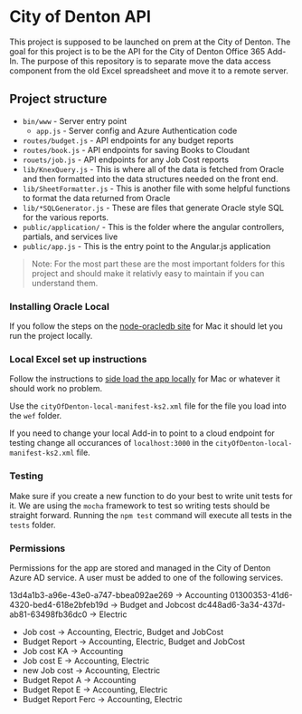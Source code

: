 # City of Denton API

This project is supposed to be launched on prem at the City of Denton. The goal for this project is to be the API for the City of Denton Office 365 Add-In. The purpose of this repository is to separate move the data access component from the old Excel spreadsheet and move it to a remote server.

## Project structure
* `bin/www` - Server entry point
	* `app.js` - Server config and Azure Authentication code
* `routes/budget.js` - API endpoints for any budget reports
* `routes/book.js` - API endpoints for saving Books to Cloudant
* `rouets/job.js` - API endpoints for any Job Cost reports
* `lib/KnexQuery.js` - This is where all of the data is fetched from Oracle and then formatted into the data structures needed on the front end.
* `lib/SheetFormatter.js` - This is another file with some helpful functions to format the data returned from Oracle
* `lib/*SQLGenerator.js` - These are files that generate Oracle style SQL for the various reports.
* `public/application/` - This is the folder where the angular controllers, partials, and services live
* `public/app.js` - This is the entry point to the Angular.js application

> Note: For the most part these are the most important folders for this project and should make it relativly easy to maintain if you can understand them.

### Installing Oracle Local
If you follow the steps on the [node-oracledb site](https://github.com/oracle/node-oracledb/blob/v1.13.1/INSTALL.md#instosx) for Mac it should let you run the project locally.

### Local Excel set up instructions
Follow the instructions to [side load the app locally](https://docs.microsoft.com/en-us/office/dev/add-ins/testing/sideload-an-office-add-in-on-ipad-and-mac) for Mac or whatever it should work no problem.

Use the `cityOfDenton-local-manifest-ks2.xml` file for the file you load into the `wef` folder.

If you need to change your local Add-in to point to a cloud endpoint for testing change all occurances of `localhost:3000` in the `cityOfDenton-local-manifest-ks2.xml` file.

### Testing

Make sure if you create a new function to do your best to write unit tests for it. We are using the `mocha` framework to test so writing tests should be straight forward. Running the `npm test` command will execute all tests in the `tests` folder.

### Permissions
Permissions for the app are stored and managed in the City of Denton Azure AD service. A user must be added to one of the following services.

13d4a1b3-a96e-43e0-a747-bbea092ae269 -> Accounting
01300353-41d6-4320-bed4-618e2bfeb19d -> Budget and Jobcost
dc448ad6-3a34-437d-ab81-63498fb36dc0 -> Electric

* Job cost -> Accounting, Electric, Budget and JobCost
* Budget Report -> Accounting, Electric, Budget and JobCost
* Job cost KA -> Accounting
* Job cost E -> Accounting, Electric
* new Job cost -> Accounting, Electric
* Budget Repot A -> Accounting
* Budget Repot E -> Accounting, Electric
* Budget Report Ferc -> Accounting, Electric